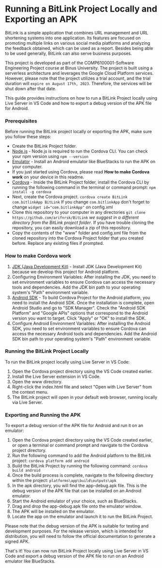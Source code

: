 # **Running a BitLink Project Locally and Exporting an APK**
BitLink is a simple application that combines URL management and URL shortening systems into one application. Its features are focused on promoting multiple links on various social media platforms and analyzing the feedback obtained, which can be used as a report. Besides being able to be used generally, BitLink can also serve business purposes.

This project is developed as part of the COMP6100001-Software Engineering Project course at Binus University. The project is built using a serverless architecture and leverages the Google Cloud Platform services. However, please note that the project utilizes a trial account, and the trial duration will `expire on August 17th, 2023`. Therefore, the services will be shut down after that date.

This guide provides instructions on how to run a BitLink Project locally using Live Server in VS Code and how to export a debug version of the APK file for Android.

### **Prerequisites**
Before running the BitLink project locally or exporting the APK, make sure you follow these steps:
- Create the BitLink Project folder.
- [Node.js](https://nodejs.org/en) - Node.js is required to run the Cordova CLI. You can check your npm version using ```npm --version```
- [Emulator](https://www.bluestacks.com/id/index.html) - Install an Android emulator like BlueStacks to run the APK on your computer.
- If you just started using Cordova, please read **How to make Cordova work** on your device in this readme.
- [Cordova](https://cordova.apache.org/) - Inside the BitLink Project folder, install the Cordova CLI by running the following command in the terminal or command prompt: ```npm install -g cordova```
- Next, create the Cordova project. ```cordova create BitLink com.bitlinkApp BitLink``` If you change ```com.bitlinkApp``` don't forget to change ```widget id="com.bitlinkApp"``` on config.xml
- Clone this repository to your computer in any directories ```git clone https://github.com/arifnrsk/BitLink``` *we suggest in a different directory from the BitLink project folder*. If you have trouble cloning the repository, you can easily download a zip of this repository.
- Copy the contents of the "www" folder and config.xml file from the cloned repository into the Cordova Project folder that you created before. Replace any existing files if prompted.

### How to make Cordova work
1. [JDK (Java Development Kit)](https://www.oracle.com/java/technologies/downloads/#java11) - Install JDK (Java Development Kit) because we develop this project for Android platform.
2. Configuring Environment Variables: After installing the JDK, you need to set environment variables to ensure Cordova can access the necessary tools and dependencies. Add the JDK bin path to your operating system's "Path" environment variable.
3. [Android SDK](https://developer.android.com/studio#downloads) - To build Cordova Project for the Android platform, you need to install the Android SDK. Once the installation is complete, open Android Studio and go to "SDK Manager". Check the "Android SDK Platform" and "Google APIs" options that correspond to the Android version you want to target. Click "Apply" or "OK" to install the SDK.
4. Configure Android Environment Variables: After installing the Android SDK, you need to set environment variables to ensure Cordova can access the necessary Android tools and dependencies. Add the Android SDK bin path to your operating system's "Path" environment variable.

### Running the BitLink Project Locally
To run the BitLink project locally using Live Server in VS Code:
1. Open the Cordova project directory using the VS Code created earlier.
2. Install the Live Server extension in VS Code.
3. Open the www directory.
4. Right-click the index.html file and select "Open with Live Server" from the context menu.
5. The BitLink project will open in your default web browser, running locally via Live Server.

### Exporting and Running the APK
To export a debug version of the APK file for Android and run it on an emulator:
1. Open the Cordova project directory using the VS Code created earlier, or open a terminal or command prompt and navigate to the Cordova project directory.
3. Run the following command to add the Android platform to the BitLink project: ```cordova platform add android```
4. Build the BitLink Project by running the following command: ```cordova build android```
5. Once the build process is complete, navigate to the following directory within the project: `platforms\app\build\outputs\apk`
6. In the apk directory, you will find the app-debug.apk file. This is the debug version of the APK file that can be installed on an Android emulator.
7. Start the Android emulator of your choice, such as BlueStacks.
8. Drag and drop the app-debug.apk file onto the emulator window.
9. The APK will be installed on the emulator.
10. Locate the app on the emulator and launch it to run the BitLink Project.

Please note that the debug version of the APK is suitable for testing and development purposes. For the release version, which is intended for distribution, you will need to follow the official documentation to generate a signed APK.

That's it! You can now run BitLink Project locally using Live Server in VS Code and export a debug version of the APK file to run on an Android emulator like BlueStacks.






